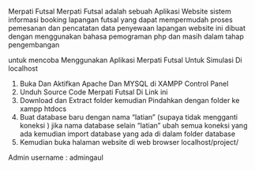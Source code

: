 Merpati Futsal Merpati Futsal adalah sebuah Aplikasi Website sistem informasi booking lapangan futsal yang dapat mempermudah proses pemesanan dan pencatatan data penyewaan lapangan website ini dibuat dengan menggunakan bahasa pemograman php dan masih dalam tahap pengembangan 


untuk mencoba  Menggunakan Aplikasi Merpati Futsal Untuk Simulasi Di localhost




1. Buka Dan Aktifkan Apache Dan MYSQL di XAMPP Control Panel
2. Unduh Source Code Merpati Futsal Di Link ini
3. Download dan Extract folder kemudian Pindahkan dengan folder ke xampp htdocs
4. Buat database baru dengan nama “latian” (supaya tidak mengganti koneksi ) jika nama database selain “latian” ubah semua koneksi yang ada kemudian import database yang ada di dalam folder database
5. Kemudian buka halaman website di web browser localhost/project/



Admin 
username : admingaul
